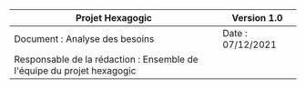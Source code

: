 | Projet Hexagogic                 | Version 1.0       |
|----------------------------------|-------------------|
| Document : Analyse des besoins   | Date : 07/12/2021 |
|Responsable de la rédaction : Ensemble de l'équipe du projet hexagogic |